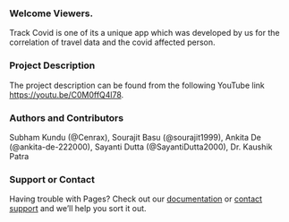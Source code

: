 ### Welcome Viewers.
Track Covid is one of its a unique app which was developed by us for the correlation of travel data and the covid affected person.

### Project Description 
The project description can be found from the following YouTube link https://youtu.be/C0M0ffQ4l78.

### Authors and Contributors
Subham Kundu (@Cenrax), Sourajit Basu (@sourajit1999), Ankita De (@ankita-de-222000), Sayanti Dutta (@SayantiDutta2000), Dr. Kaushik Patra

### Support or Contact
Having trouble with Pages? Check out our [documentation](https://help.github.com/pages) or [contact support](https://github.com/contact) and we’ll help you sort it out.

